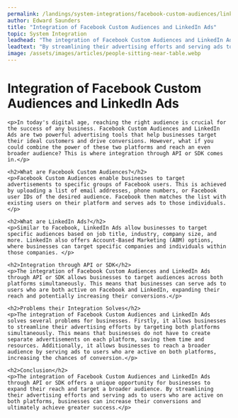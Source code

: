 ```yaml
---
permalink: /landings/system-integrations/facebook-custom-audiences/linkedin-ads
author: Edward Saunders
title: "Integration of Facebook Custom Audiences and LinkedIn Ads"
topic: System Integration
leadhead: "The integration of Facebook Custom Audiences and LinkedIn Ads through API or SDK offers a unique opportunity for businesses to expand their reach and target a broader audience"
leadtext: "By streamlining their advertising efforts and serving ads to users who are active on both platforms, businesses can increase their conversions and ultimately achieve greater success."
image: /assets/images/articles/people-sitting-near-table.webp
---
```

<div class="arttext">	<h1>Integration of Facebook Custom Audiences and LinkedIn Ads</h1>

	<p>In today's digital age, reaching the right audience is crucial for the success of any business. Facebook Custom Audiences and LinkedIn Ads are two powerful advertising tools that help businesses target their ideal customers and drive conversions. However, what if you could combine the power of these two platforms and reach an even broader audience? This is where integration through API or SDK comes in.</p>

	<h2>What are Facebook Custom Audiences?</h2>
	<p>Facebook Custom Audiences enable businesses to target advertisements to specific groups of Facebook users. This is achieved by uploading a list of email addresses, phone numbers, or Facebook user IDs of the desired audience. Facebook then matches the list with existing users on their platform and serves ads to those individuals.</p>

	<h2>What are LinkedIn Ads?</h2>
	<p>Similar to Facebook, LinkedIn Ads allow businesses to target specific audiences based on job title, industry, company size, and more. LinkedIn also offers Account-Based Marketing (ABM) options, where businesses can target specific companies and individuals within those companies. </p>

	<h2>Integration through API or SDK</h2>
	<p>The integration of Facebook Custom Audiences and LinkedIn Ads through API or SDK allows businesses to target audiences across both platforms simultaneously. This means that businesses can serve ads to users who are both active on Facebook and LinkedIn, expanding their reach and potentially increasing their conversions.</p>

	<h2>Problems their Integration Solves</h2>
	<p>The integration of Facebook Custom Audiences and LinkedIn Ads solves several problems for businesses. Firstly, it allows businesses to streamline their advertising efforts by targeting both platforms simultaneously. This means that businesses do not have to create separate advertisements on each platform, saving them time and resources. Additionally, it allows businesses to reach a broader audience by serving ads to users who are active on both platforms, increasing the chances of conversion.</p>

	<h2>Conclusion</h2>
	<p>The integration of Facebook Custom Audiences and LinkedIn Ads through API or SDK offers a unique opportunity for businesses to expand their reach and target a broader audience. By streamlining their advertising efforts and serving ads to users who are active on both platforms, businesses can increase their conversions and ultimately achieve greater success.</p>

</div>